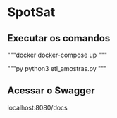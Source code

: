 # SpotSat

## Executar os comandos

"""docker
docker-compose up
"""

"""py
python3 etl_amostras.py
"""

## Acessar o Swagger

localhost:8080/docs
